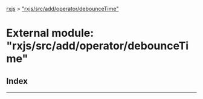 [rxjs](../README.md) > ["rxjs/src/add/operator/debounceTime"](../modules/_rxjs_src_add_operator_debouncetime_.md)

# External module: "rxjs/src/add/operator/debounceTime"

## Index

---

